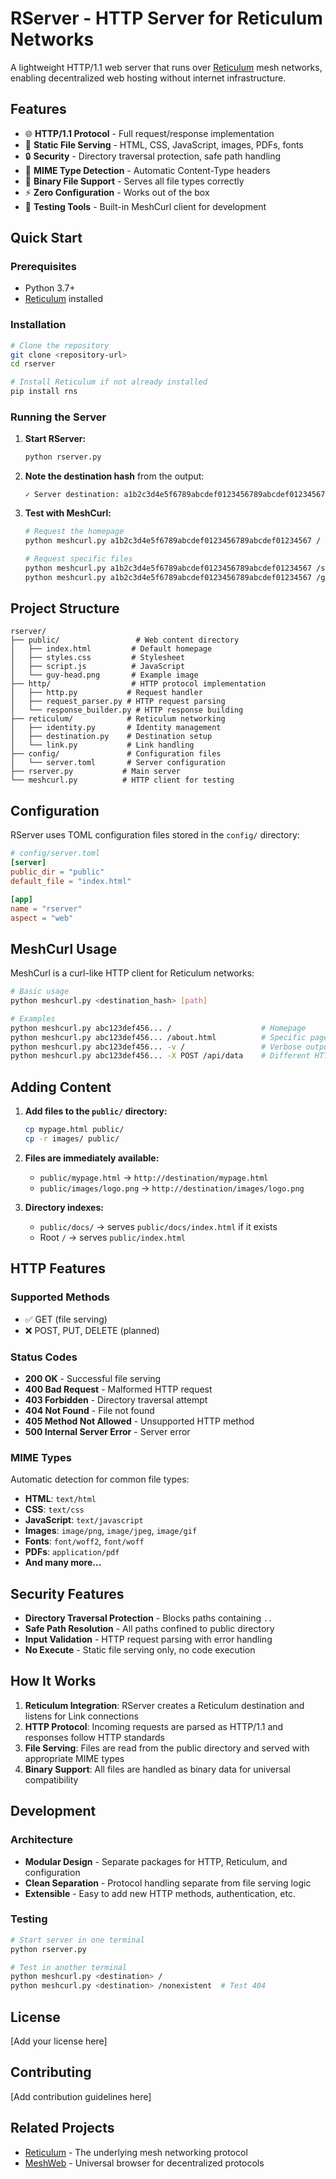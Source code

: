 # RServer - HTTP Server for Reticulum Networks

A lightweight HTTP/1.1 web server that runs over [Reticulum](https://reticulum.network) mesh networks, enabling decentralized web hosting without internet infrastructure.

## Features

- 🌐 **HTTP/1.1 Protocol** - Full request/response implementation
- 📁 **Static File Serving** - HTML, CSS, JavaScript, images, PDFs, fonts
- 🔒 **Security** - Directory traversal protection, safe path handling
- 🎯 **MIME Type Detection** - Automatic Content-Type headers
- 📱 **Binary File Support** - Serves all file types correctly
- ⚡ **Zero Configuration** - Works out of the box
- 🔧 **Testing Tools** - Built-in MeshCurl client for development

## Quick Start

### Prerequisites

- Python 3.7+
- [Reticulum](https://github.com/markqvist/Reticulum) installed

### Installation

```bash
# Clone the repository
git clone <repository-url>
cd rserver

# Install Reticulum if not already installed
pip install rns
```

### Running the Server

1. **Start RServer:**
   ```bash
   python rserver.py
   ```

2. **Note the destination hash** from the output:
   ```
   ✓ Server destination: a1b2c3d4e5f6789abcdef0123456789abcdef01234567
   ```

3. **Test with MeshCurl:**
   ```bash
   # Request the homepage
   python meshcurl.py a1b2c3d4e5f6789abcdef0123456789abcdef01234567 /

   # Request specific files
   python meshcurl.py a1b2c3d4e5f6789abcdef0123456789abcdef01234567 /styles.css
   python meshcurl.py a1b2c3d4e5f6789abcdef0123456789abcdef01234567 /guy-head.png
   ```

## Project Structure

```
rserver/
├── public/                 # Web content directory
│   ├── index.html         # Default homepage
│   ├── styles.css         # Stylesheet
│   ├── script.js          # JavaScript
│   └── guy-head.png       # Example image
├── http/                  # HTTP protocol implementation
│   ├── http.py           # Request handler
│   ├── request_parser.py # HTTP request parsing
│   └── response_builder.py # HTTP response building
├── reticulum/            # Reticulum networking
│   ├── identity.py       # Identity management
│   ├── destination.py    # Destination setup
│   └── link.py           # Link handling
├── config/               # Configuration files
│   └── server.toml       # Server configuration
├── rserver.py           # Main server
└── meshcurl.py          # HTTP client for testing
```

## Configuration

RServer uses TOML configuration files stored in the `config/` directory:

```toml
# config/server.toml
[server]
public_dir = "public"
default_file = "index.html"

[app]
name = "rserver"
aspect = "web"
```

## MeshCurl Usage

MeshCurl is a curl-like HTTP client for Reticulum networks:

```bash
# Basic usage
python meshcurl.py <destination_hash> [path]

# Examples
python meshcurl.py abc123def456... /                    # Homepage
python meshcurl.py abc123def456... /about.html          # Specific page
python meshcurl.py abc123def456... -v /                 # Verbose output
python meshcurl.py abc123def456... -X POST /api/data    # Different HTTP method
```

## Adding Content

1. **Add files to the `public/` directory:**
   ```bash
   cp mypage.html public/
   cp -r images/ public/
   ```

2. **Files are immediately available:**
   - `public/mypage.html` → `http://destination/mypage.html`
   - `public/images/logo.png` → `http://destination/images/logo.png`

3. **Directory indexes:**
   - `public/docs/` → serves `public/docs/index.html` if it exists
   - Root `/` → serves `public/index.html`

## HTTP Features

### Supported Methods
- ✅ GET (file serving)
- ❌ POST, PUT, DELETE (planned)

### Status Codes
- **200 OK** - Successful file serving
- **400 Bad Request** - Malformed HTTP request
- **403 Forbidden** - Directory traversal attempt
- **404 Not Found** - File not found
- **405 Method Not Allowed** - Unsupported HTTP method
- **500 Internal Server Error** - Server error

### MIME Types
Automatic detection for common file types:
- **HTML**: `text/html`
- **CSS**: `text/css`
- **JavaScript**: `text/javascript`
- **Images**: `image/png`, `image/jpeg`, `image/gif`
- **Fonts**: `font/woff2`, `font/woff`
- **PDFs**: `application/pdf`
- **And many more...**

## Security Features

- **Directory Traversal Protection** - Blocks paths containing `..`
- **Safe Path Resolution** - All paths confined to public directory
- **Input Validation** - HTTP request parsing with error handling
- **No Execute** - Static file serving only, no code execution

## How It Works

1. **Reticulum Integration**: RServer creates a Reticulum destination and listens for Link connections
2. **HTTP Protocol**: Incoming requests are parsed as HTTP/1.1 and responses follow HTTP standards
3. **File Serving**: Files are read from the public directory and served with appropriate MIME types
4. **Binary Support**: All files are handled as binary data for universal compatibility

## Development

### Architecture
- **Modular Design** - Separate packages for HTTP, Reticulum, and configuration
- **Clean Separation** - Protocol handling separate from file serving logic
- **Extensible** - Easy to add new HTTP methods, authentication, etc.

### Testing
```bash
# Start server in one terminal
python rserver.py

# Test in another terminal
python meshcurl.py <destination> /
python meshcurl.py <destination> /nonexistent  # Test 404
```

## License

[Add your license here]

## Contributing

[Add contribution guidelines here]

## Related Projects

- [Reticulum](https://reticulum.network) - The underlying mesh networking protocol
- [MeshWeb](https://github.com/your-org/meshweb) - Universal browser for decentralized protocols